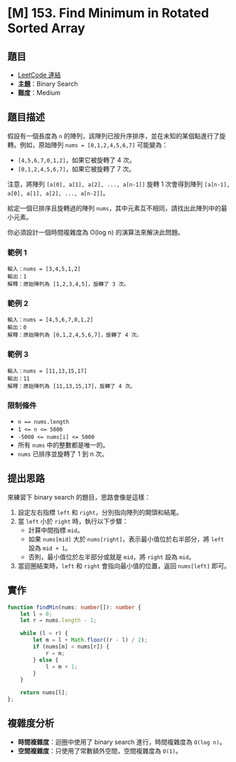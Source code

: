 # \[M\] 153. Find Minimum in Rotated Sorted Array

## 題目

- [LeetCode 連結](https://leetcode.com/problems/find-minimum-in-rotated-sorted-array)
- **主題**：Binary Search
- **難度**：Medium

## 題目描述

假設有一個長度為 `n` 的陣列，該陣列已按升序排序，並在未知的某個點進行了旋轉。例如，原始陣列 `nums = [0,1,2,4,5,6,7]` 可能變為：

- `[4,5,6,7,0,1,2]`，如果它被旋轉了 4 次。
- `[0,1,2,4,5,6,7]`，如果它被旋轉了 7 次。

注意，將陣列 `[a[0], a[1], a[2], ..., a[n-1]]` 旋轉 1 次會得到陣列 `[a[n-1], a[0], a[1], a[2], ..., a[n-2]]`。

給定一個已排序且旋轉過的陣列 `nums`，其中元素互不相同，請找出此陣列中的最小元素。

你必須設計一個時間複雜度為 O(log n) 的演算法來解決此問題。

### 範例 1

```plain
輸入：nums = [3,4,5,1,2]
輸出：1
解釋：原始陣列為 [1,2,3,4,5]，旋轉了 3 次。
```

### 範例 2

```plain
輸入：nums = [4,5,6,7,0,1,2]
輸出：0
解釋：原始陣列為 [0,1,2,4,5,6,7]，旋轉了 4 次。
```

### 範例 3

```plain
輸入：nums = [11,13,15,17]
輸出：11
解釋：原始陣列為 [11,13,15,17]，旋轉了 4 次。
```

### 限制條件

- `n == nums.length`
- `1 <= n <= 5000`
- `-5000 <= nums[i] <= 5000`
- 所有 `nums` 中的整數都是唯一的。
- `nums` 已排序並旋轉了 1 到 n 次。

## 提出思路

來練習下 binary search 的題目，思路會像是這樣：

1. 設定左右指標 `left` 和 `right`，分別指向陣列的開頭和結尾。
2. 當 `left` 小於 `right` 時，執行以下步驟：
   - 計算中間指標 `mid`。
   - 如果 `nums[mid]` 大於 `nums[right]`，表示最小值位於右半部分，將 `left` 設為 `mid + 1`。
   - 否則，最小值位於左半部分或就是 `mid`，將 `right` 設為 `mid`。
3. 當迴圈結束時，`left` 和 `right` 會指向最小值的位置，返回 `nums[left]` 即可。

## 實作

```ts
function findMin(nums: number[]): number {
    let l = 0;
    let r = nums.length - 1;

    while (l < r) {
        let m = l + Math.floor((r - l) / 2);
        if (nums[m] < nums[r]) {
            r = m;
        } else {
            l = m + 1;
        }
    }

    return nums[l];
};
```

## 複雜度分析

- **時間複雜度**：迴圈中使用了 binary search 進行，時間複雜度為 `O(log n)`。
- **空間複雜度**：只使用了常數額外空間，空間複雜度為 `O(1)`。
